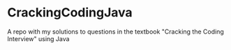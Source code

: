 # CrackingCodingJava
A repo with my solutions to questions in the textbook "Cracking the Coding Interview" using Java

